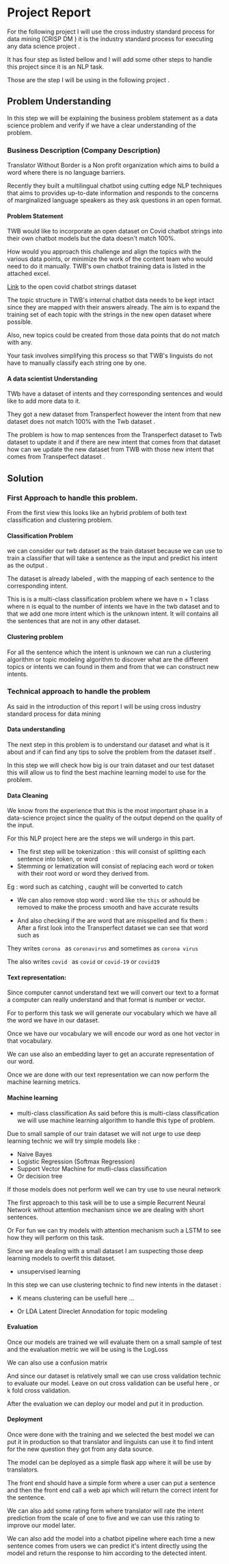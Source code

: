 # Project Report 

For the following project I will use the cross industry standard process for data mining (CRISP DM ) it  is the industry standard process for executing any data science project .

It has four step as listed bellow and I will add some other steps to handle this project since it is an NLP task.

Those are the step I will be using in the following project .

## Problem Understanding

In this step we will be explaining the business problem statement as a data science problem and verify if we have a clear understanding of the problem.

### Business Description (Company Description)

Translator Without Border is a Non profit organization which aims to build a word where there is no language barriers.

Recently they built a multilingual chatbot using cutting edge NLP techniques that aims to  provides up-to-date information and responds to the concerns of marginalized language speakers as they ask questions in an open format.


#### Problem Statement

TWB would like to incorporate an open dataset on Covid chatbot strings into their own chatbot models but the data doesn't match 100%. 

How would you approach this challenge and align the topics with the various data points, or minimize the work of the content team who would need to do it manually. TWB's own chatbot training data is listed in the attached excel.

[Link](https://www.transperfect.com/dataforce/covid-19-chatbot) to the open covid chatbot strings dataset

The topic structure in TWB's internal chatbot data needs to be kept intact since they are mapped with their answers already. The aim is to expand the training set of each topic with the strings in the new open dataset where possible. 

Also, new topics could be created from those data points that do not match with any.

Your task involves simplifying this process so that TWB's linguists do not have to manually classify each string one by one.


#### A data scientist Understanding 

TWb have a dataset of intents and they corresponding  sentences and would like to add more data to it.

They got a new dataset from Transperfect however the intent from that new dataset does not match 100% with the Twb dataset .

The problem is how to map sentences from the Transperfect dataset to Twb dataset to update it and if there are new intent that comes from that dataset how can we update the new dataset from TWB with those new intent that comes from Transperfect dataset .


## Solution

### First Approach to handle this problem.

From the first view this looks like an hybrid problem of both text classification and clustering problem.


#### Classification Problem 

we can consider our twb dataset as the train dataset because we can use to train a classifier that will take a sentence as the input and predict his intent as the output .

The dataset is already labeled , with the mapping of each sentence to the corresponding intent.

This is is a multi-class classification problem where we have n + 1 class where n is equal to the number of intents we have in the twb dataset and to that we add one more intent which is the unknown intent. It will contains all the sentences that are not in any other dataset.

#### Clustering problem 

For all the sentence which the intent is unknown we can run a clustering algorithm or topic modeling algorithm to discover what are the different topics or intents we can found in them and from that we can construct new intents.


### Technical approach to handle the problem

As said in the introduction of this report I will be using cross industry standard process for data mining

#### Data understanding 


The next step in this problem is to understand our dataset and what is it about and if can find any tips to solve the problem from the dataset itself . 

In this step we will check how big is our train dataset and our test dataset this will allow us to find the best machine learning model to use for the problem.

#### Data Cleaning 

We know from the experience that this is the most important phase in a data-science project since the quality of the output depend on the quality of the input.

For this NLP project here are the steps we will undergo in this part.

- The first step will be tokenization : this will consist of splitting each sentence into token, or word
- Stemming or lematization will consist of replacing each word or token with their root word or word they derived from.

Eg : word such as catching , caught  will be converted to catch

- We can also remove stop word : word like `the` `this` or `a`should be removed to make the process smooth and have accurate results

- And also checking if the are word that are misspelled and fix them :
 After a first look into the Transperfect dataset we can see that word such as 

 They writes `corona `  as `coronavirus` and sometimes as `corona virus`

 The also writes `covid ` as `covid` or `covid-19` or `covid19` 



#### Text representation:

Since computer cannot understand text we will convert our text to a format a computer can really understand and that format is number or vector.

For to perform this task we will generate our vocabulary which we have all the word we have in our dataset.

Once we have our vocabulary we will encode our word as one hot vector in that vocabulary.

We can use also an embedding layer to get an accurate representation of our word.

Once we are done with our text representation we can now perform the machine learning metrics.

#### Machine learning 
- multi-class classification
As said before this is multi-class classification we will use machine learning algorithm to handle this type of problem.

Due to small sample of our train dataset we will not urge to use deep learning technic we will try simple models like :

 - Naive Bayes 
 - Logistic Regression (Softmax Regression)
 - Support Vector Machine for mutli-class classification 
 - Or decision tree

 If those models does not perform well we can try use to use neural network 

 The first approach to this task will be to use a simple Recurrent Neural Network without attention mechanism since we are dealing with short sentences.

 Or For fun we can try models with attention mechanism such a LSTM to see how they will perform on this task.

 Since we are dealing with a small dataset I am suspecting those deep learning models to overfit this dataset.

 - unsupervised learning 

 In this step we can use clustering technic to find new intents in the dataset : 


 - K means clustering can be usefull here ...

 - Or LDA Latent Direclet Annodation for topic modeling

 #### Evaluation 

 Once our models are trained we will evaluate them on a small sample of test and the evaluation metric we will be using is the LogLoss

 We can also use a confusion matrix 


 And since our dataset is relatively small we can use cross validation technic to evaluate our model. Leave on out cross validation can be useful here , or k fold cross validation.

 After the evaluation we can deploy our model and put it in production.

 #### Deployment

 Once were done with the training and we selected the best model we can put it in production so that translator and linguists can use it to find intent for the new question they got from any data source.

 The model can be deployed as a simple flask app where it will be use by translators.

 The front end should have a simple form where a  user can put a sentence and then the front end call a web api which will return the correct intent for the sentence.

 We can also add some rating form where translator will rate the intent prediction from the scale of one to five and we can use this rating to improve our model later.


 We can also add the model into a chatbot pipeline where each time a new sentence comes from users we can predict it's intent directly using the model and return the response to him according to the detected intent.  


